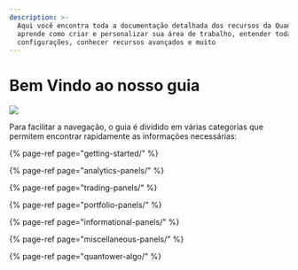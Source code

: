 ```yaml
---
description: >-
  Aqui você encontra toda a documentação detalhada dos recursos da Quantower,
  aprende como criar e personalizar sua área de trabalho, entender todas as
  configurações, conhecer recursos avançados e muito
---
```


# Bem Vindo ao nosso guia

![](.gitbook/assets/main-workspace-for-help.png)

Para facilitar a navegação, o guia é dividido em várias categorias que permitem encontrar rapidamente as informações necessárias:

{% page-ref page="getting-started/" %}

{% page-ref page="analytics-panels/" %}

{% page-ref page="trading-panels/" %}

{% page-ref page="portfolio-panels/" %}

{% page-ref page="informational-panels/" %}

{% page-ref page="miscellaneous-panels/" %}

{% page-ref page="quantower-algo/" %}

